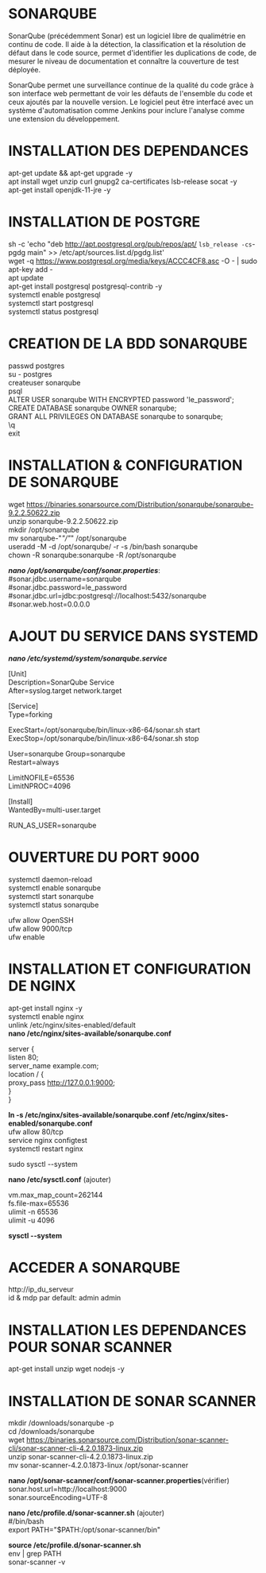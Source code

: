 
# SONARQUBE

SonarQube (précédemment Sonar) est un logiciel libre de qualimétrie en continu de code. Il aide à la détection, la classification et la résolution de défaut dans le code source, permet d'identifier les duplications de code, de mesurer le niveau de documentation et connaître la couverture de test déployée.

SonarQube permet une surveillance continue de la qualité du code grâce à son interface web permettant de voir les défauts de l'ensemble du code et ceux ajoutés par la nouvelle version. Le logiciel peut être interfacé avec un système d'automatisation comme Jenkins pour inclure l'analyse comme une extension du développement.


# INSTALLATION DES DEPENDANCES 
  apt-get update && apt-get upgrade -y  
  apt install wget unzip curl gnupg2 ca-certificates lsb-release socat -y  
  apt-get install openjdk-11-jre -y  
  
# INSTALLATION DE POSTGRE  
sh -c 'echo "deb http://apt.postgresql.org/pub/repos/apt/ `lsb_release -cs`-pgdg main" >> /etc/apt/sources.list.d/pgdg.list'  
wget -q https://www.postgresql.org/media/keys/ACCC4CF8.asc -O - | sudo apt-key add -  
apt update  
apt-get install postgresql postgresql-contrib -y  
systemctl enable postgresql  
systemctl start postgresql  
systemctl status postgresql

# CREATION DE LA BDD SONARQUBE  
  passwd postgres  
  su - postgres  
  createuser sonarqube  
  psql  
  ALTER USER sonarqube WITH ENCRYPTED password 'le_password';  
  CREATE DATABASE sonarqube OWNER sonarqube;  
  GRANT ALL PRIVILEGES ON DATABASE sonarqube to sonarqube;  
  \q  
  exit 
  
# INSTALLATION & CONFIGURATION DE SONARQUBE  
  wget https://binaries.sonarsource.com/Distribution/sonarqube/sonarqube-9.2.2.50622.zip  
  unzip sonarqube-9.2.2.50622.zip  
  mkdir /opt/sonarqube  
  mv sonarqube-"*"/"*" /opt/sonarqube  
  useradd -M -d /opt/sonarqube/ -r -s /bin/bash sonarqube   
  chown -R sonarqube:sonarqube -R /opt/sonarqube  
 
 ___nano /opt/sonarqube/conf/sonar.properties___:  
#sonar.jdbc.username=sonarqube  
#sonar.jdbc.password=le_password  
#sonar.jdbc.url=jdbc:postgresql://localhost:5432/sonarqube  
#sonar.web.host=0.0.0.0  

# AJOUT DU SERVICE DANS SYSTEMD  
___nano /etc/systemd/system/sonarqube.service___  

[Unit]  
Description=SonarQube Service  
After=syslog.target network.target

[Service]  
Type=forking  

ExecStart=/opt/sonarqube/bin/linux-x86-64/sonar.sh start  
ExecStop=/opt/sonarqube/bin/linux-x86-64/sonar.sh stop  

User=sonarqube
Group=sonarqube  
Restart=always  

LimitNOFILE=65536  
LimitNPROC=4096  

[Install]  
WantedBy=multi-user.target  


RUN_AS_USER=sonarqube

# OUVERTURE DU PORT 9000  
systemctl daemon-reload  
systemctl enable sonarqube  
systemctl start sonarqube  
systemctl status sonarqube  


ufw allow OpenSSH  
ufw allow 9000/tcp  
ufw enable

# INSTALLATION ET CONFIGURATION DE NGINX  
apt-get install nginx -y  
systemctl enable nginx  
unlink /etc/nginx/sites-enabled/default  
__nano /etc/nginx/sites-available/sonarqube.conf__  

server {  
    listen 80;  
server_name  example.com;  
location / {  
proxy_pass  http://127.0.0.1:9000;  
}  
}  

__ln -s /etc/nginx/sites-available/sonarqube.conf /etc/nginx/sites-enabled/sonarqube.conf__  
ufw allow 80/tcp  
service nginx configtest  
systemctl restart nginx  

sudo sysctl --system

__nano /etc/sysctl.conf__  (ajouter)  

vm.max_map_count=262144  
fs.file-max=65536  
ulimit -n 65536  
ulimit -u 4096  

__sysctl --system__

# ACCEDER A SONARQUBE  

http://ip_du_serveur  
id & mdp par default: admin admin 


# INSTALLATION LES DEPENDANCES POUR SONAR SCANNER  

apt-get install unzip wget nodejs -y

# INSTALLATION DE SONAR SCANNER  
mkdir /downloads/sonarqube -p  
cd /downloads/sonarqube  
wget https://binaries.sonarsource.com/Distribution/sonar-scanner-cli/sonar-scanner-cli-4.2.0.1873-linux.zip  
unzip sonar-scanner-cli-4.2.0.1873-linux.zip  
mv sonar-scanner-4.2.0.1873-linux /opt/sonar-scanner  

__nano /opt/sonar-scanner/conf/sonar-scanner.properties__(vérifier)  
sonar.host.url=http://localhost:9000  
sonar.sourceEncoding=UTF-8  

__nano /etc/profile.d/sonar-scanner.sh__ (ajouter)  
#/bin/bash  
export PATH="$PATH:/opt/sonar-scanner/bin"  

__source /etc/profile.d/sonar-scanner.sh__  
env | grep PATH  
sonar-scanner -v

















  
  
  
  
  
  
